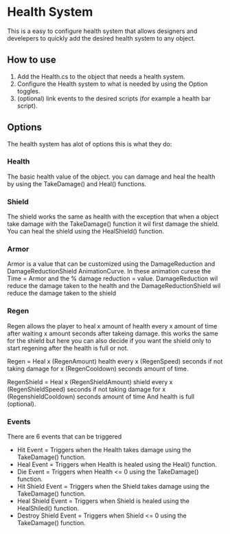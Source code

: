 # Health System

This is a easy to configure health system that allows designers and develepers to quickly add the desired health system to any object. 

## How to use
1. Add the Health.cs to the object that needs a health system.
2. Configure the Health system to what is needed by using the Option toggles.
3. (optional) link events to the desired scripts (for example a health bar script).

## Options

The health system has alot of options this is what they do:

### Health
The basic health value of the object. you can damage and heal the health by using the TakeDamage() and Heal() functions.
### Shield
The shield works the same as health with the exception that when a object take damage with the TakeDamage() function it wil first damage the shield. You can heal the shield using the HealShield() function.
### Armor
Armor is a value that can be customized using the DamageReduction and DamageReductionShield AnimationCurve. In these animation curese the Time = Armor and the % damage reduction = value. 
DamageReduction wil reduce the damage taken to the health and the DamageReductionShield wil reduce the damage taken to the shield
### Regen
Regen allows the player to heal x amount of health every x amount of time after waiting x amount seconds after takeing damage. this works the same for the shield but here you can also decide if you want the shield only to start regening after the health is full or not.

Regen = Heal x (RegenAmount) health every x (RegenSpeed) seconds if not taking damage for x (RegenCooldown) seconds amount of time.

RegenShield = Heal x (RegenShieldAmount) shield every x (RegenShieldSpeed) seconds if not taking damage for x (RegenshieldCooldown) seconds amount of time And health is full (optional).
### Events
There are 6 events that can be triggered
- Hit Event = Triggers when the Health takes damage using the TakeDamage() function.
- Heal Event = Triggers when Health is healed using the Heal() function.
- Die Event = Triggers when Health <= 0 using the TakeDamage() function.
- Hit Shield Event = Triggers when the Shield takes damage using the TakeDamage() function.
- Heal Shield Event = Triggers when Shield is healed using the HealShiled() function.
- Destroy Shield Event = Triggers when Shield <= 0 using the TakeDamage() function.
